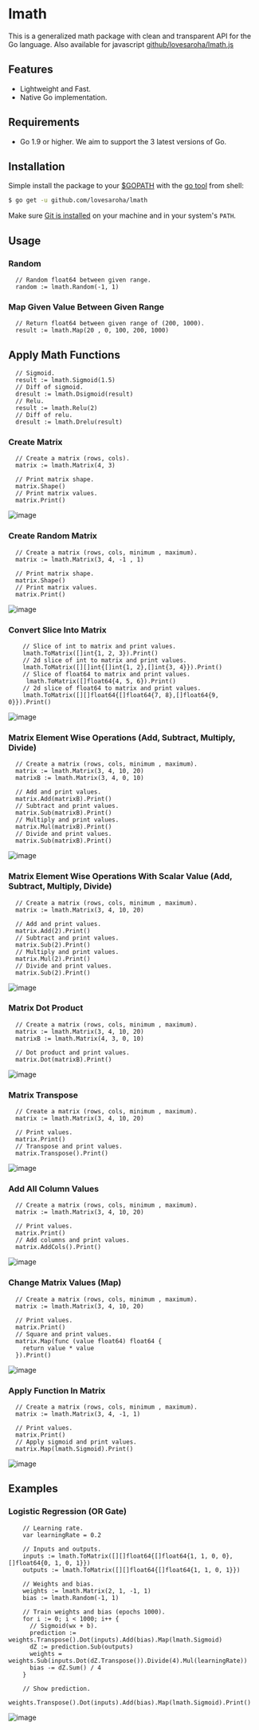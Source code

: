 # lmath
This is a generalized math package with clean and transparent API for the Go language.
Also available for javascript [github/lovesaroha/lmath.js](https://github.com/lovesaroha/lmath.js) 

## Features
- Lightweight and Fast.
- Native Go implementation.

## Requirements
- Go 1.9 or higher. We aim to support the 3 latest versions of Go.

## Installation
Simple install the package to your [$GOPATH](https://github.com/golang/go/wiki/GOPATH "GOPATH") with the [go tool](https://golang.org/cmd/go/ "go command") from shell:
```bash
$ go get -u github.com/lovesaroha/lmath
```
Make sure [Git is installed](https://git-scm.com/downloads) on your machine and in your system's `PATH`.

## Usage

### Random

```Golang
  // Random float64 between given range.
  random := lmath.Random(-1, 1)
```

### Map Given Value Between Given Range
```Golang
  // Return float64 between given range of (200, 1000).
  result := lmath.Map(20 , 0, 100, 200, 1000)
```

## Apply Math Functions
```Golang
  // Sigmoid.
  result := lmath.Sigmoid(1.5)
  // Diff of sigmoid.
  dresult := lmath.Dsigmoid(result)
  // Relu.
  result := lmath.Relu(2)
  // Diff of relu.
  dresult := lmath.Drelu(result)
```

### Create Matrix 

```Golang
  // Create a matrix (rows, cols).
  matrix := lmath.Matrix(4, 3)

  // Print matrix shape.
  matrix.Shape()
  // Print matrix values.
  matrix.Print()

```
![image](https://raw.githubusercontent.com/lovesaroha/gimages/main/38.png)

### Create Random Matrix 

```Golang
  // Create a matrix (rows, cols, minimum , maximum).
  matrix := lmath.Matrix(3, 4, -1 , 1)

  // Print matrix shape.
  matrix.Shape()
  // Print matrix values.
  matrix.Print()
```
![image](https://raw.githubusercontent.com/lovesaroha/gimages/main/39.png)

### Convert Slice Into Matrix 

```Golang
    // Slice of int to matrix and print values.
    lmath.ToMatrix([]int{1, 2, 3}).Print()
    // 2d slice of int to matrix and print values.
    lmath.ToMatrix([][]int{[]int{1, 2},[]int{3, 4}}).Print()
    // Slice of float64 to matrix and print values.
     lmath.ToMatrix([]float64{4, 5, 6}).Print()
    // 2d slice of float64 to matrix and print values.
    lmath.ToMatrix([][]float64{[]float64{7, 8},[]float64{9, 0}}).Print()
```
![image](https://raw.githubusercontent.com/lovesaroha/gimages/main/45.png)

### Matrix Element Wise Operations (Add, Subtract, Multiply, Divide) 

```Golang
  // Create a matrix (rows, cols, minimum , maximum).
  matrix := lmath.Matrix(3, 4, 10, 20)
  matrixB := lmath.Matrix(3, 4, 0, 10)

  // Add and print values.
  matrix.Add(matrixB).Print()
  // Subtract and print values.
  matrix.Sub(matrixB).Print()
  // Multiply and print values.
  matrix.Mul(matrixB).Print()
  // Divide and print values.
  matrix.Sub(matrixB).Print()
```
![image](https://raw.githubusercontent.com/lovesaroha/gimages/main/40.png)

### Matrix Element Wise Operations With Scalar Value (Add, Subtract, Multiply, Divide) 

```Golang
  // Create a matrix (rows, cols, minimum , maximum).
  matrix := lmath.Matrix(3, 4, 10, 20)

  // Add and print values.
  matrix.Add(2).Print()
  // Subtract and print values.
  matrix.Sub(2).Print()
  // Multiply and print values.
  matrix.Mul(2).Print()
  // Divide and print values.
  matrix.Sub(2).Print()
```
![image](https://raw.githubusercontent.com/lovesaroha/gimages/main/47.png)

### Matrix Dot Product 

```Golang
  // Create a matrix (rows, cols, minimum , maximum).
  matrix := lmath.Matrix(3, 4, 10, 20)
  matrixB := lmath.Matrix(4, 3, 0, 10)

  // Dot product and print values.
  matrix.Dot(matrixB).Print()
```
![image](https://raw.githubusercontent.com/lovesaroha/gimages/main/41.png)

### Matrix Transpose
```Golang
  // Create a matrix (rows, cols, minimum , maximum).
  matrix := lmath.Matrix(3, 4, 10, 20)

  // Print values.
  matrix.Print()
  // Transpose and print values.
  matrix.Transpose().Print()
```
![image](https://raw.githubusercontent.com/lovesaroha/gimages/main/42.png)

### Add All Column Values
```Golang
  // Create a matrix (rows, cols, minimum , maximum).
  matrix := lmath.Matrix(3, 4, 10, 20)

  // Print values.
  matrix.Print()
  // Add columns and print values.
  matrix.AddCols().Print()
```
![image](https://raw.githubusercontent.com/lovesaroha/gimages/main/46.png)

### Change Matrix Values (Map)
```Golang
  // Create a matrix (rows, cols, minimum , maximum).
  matrix := lmath.Matrix(3, 4, 10, 20)

  // Print values.
  matrix.Print()
  // Square and print values.
  matrix.Map(func (value float64) float64 {
    return value * value
  }).Print()
```
![image](https://raw.githubusercontent.com/lovesaroha/gimages/main/43.png)

### Apply Function In Matrix
```Golang
  // Create a matrix (rows, cols, minimum , maximum).
  matrix := lmath.Matrix(3, 4, -1, 1)

  // Print values.
  matrix.Print()
  // Apply sigmoid and print values.
  matrix.Map(lmath.Sigmoid).Print()
```
![image](https://raw.githubusercontent.com/lovesaroha/gimages/main/44.png)

## Examples

### Logistic Regression (OR Gate)
```Golang 
    // Learning rate.
    var learningRate = 0.2

    // Inputs and outputs.
    inputs := lmath.ToMatrix([][]float64{[]float64{1, 1, 0, 0},[]float64{0, 1, 0, 1}})
    outputs := lmath.ToMatrix([][]float64{[]float64{1, 1, 0, 1}})

    // Weights and bias.
    weights := lmath.Matrix(2, 1, -1, 1)
    bias := lmath.Random(-1, 1)

    // Train weights and bias (epochs 1000).
    for i := 0; i < 1000; i++ {
      // Sigmoid(wx + b).
      prediction := weights.Transpose().Dot(inputs).Add(bias).Map(lmath.Sigmoid)
      dZ := prediction.Sub(outputs)
      weights = weights.Sub(inputs.Dot(dZ.Transpose()).Divide(4).Mul(learningRate))
      bias -= dZ.Sum() / 4
    }

    // Show prediction.
    weights.Transpose().Dot(inputs).Add(bias).Map(lmath.Sigmoid).Print()

```
![image](https://raw.githubusercontent.com/lovesaroha/gimages/main/48.png)